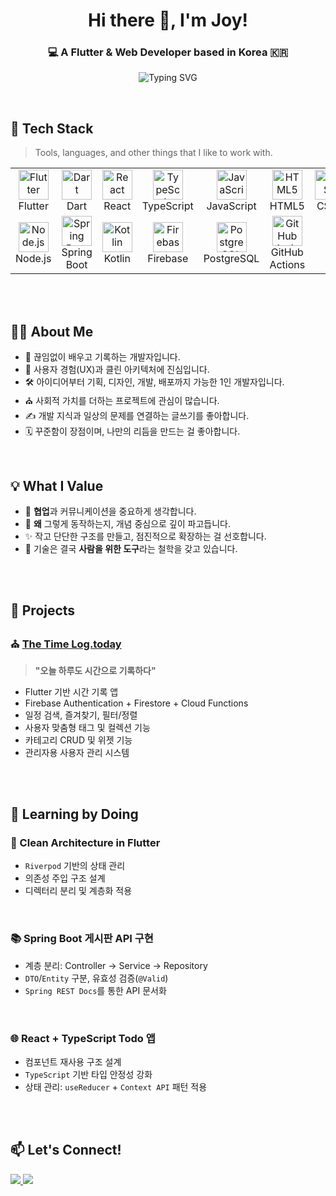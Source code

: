 <h1 align="center">Hi there 👋, I'm Joy!</h1>
<h3 align="center">💻 A Flutter & Web Developer based in Korea 🇰🇷</h3>

<p align="center">
  <img src="https://readme-typing-svg.demolab.com?font=Fira+Code&weight=500&size=18&pause=1000&color=00BFFF&center=true&vCenter=true&width=435&lines=Passionate+about+clean+code+and+UX;Building+apps+that+inspire+people;Let's+build+with+purpose+%F0%9F%92%A1" alt="Typing SVG" />
</p>

<br>


## 🧰 Tech Stack

> Tools, languages, and other things that I like to work with.

<table>
  <tr>
    <td align="center" width="96">
      <img src="https://cdn.jsdelivr.net/gh/devicons/devicon/icons/flutter/flutter-original.svg" width="48" height="48" alt="Flutter" />
      <br/>Flutter
    </td>
    <td align="center" width="96">
      <img src="https://cdn.jsdelivr.net/gh/devicons/devicon/icons/dart/dart-original.svg" width="48" height="48" alt="Dart" />
      <br/>Dart
    </td>
    <td align="center" width="96">
      <img src="https://cdn.jsdelivr.net/gh/devicons/devicon/icons/react/react-original.svg" width="48" height="48" alt="React" />
      <br/>React
    </td>
    <td align="center" width="96">
      <img src="https://cdn.jsdelivr.net/gh/devicons/devicon/icons/typescript/typescript-original.svg" width="48" height="48" alt="TypeScript" />
      <br/>TypeScript
    </td>
    <td align="center" width="96">
      <img src="https://cdn.jsdelivr.net/gh/devicons/devicon/icons/javascript/javascript-original.svg" width="48" height="48" alt="JavaScript" />
      <br/>JavaScript
    </td>
    <td align="center" width="96">
      <img src="https://cdn.jsdelivr.net/gh/devicons/devicon/icons/html5/html5-original.svg" width="48" height="48" alt="HTML5" />
      <br/>HTML5
    </td>
    <td align="center" width="96">
      <img src="https://cdn.jsdelivr.net/gh/devicons/devicon/icons/css3/css3-original.svg" width="48" height="48" alt="CSS3" />
      <br/>CSS3
    </td>
  </tr>
  <tr>
    <td align="center" width="96">
      <img src="https://cdn.jsdelivr.net/gh/devicons/devicon/icons/nodejs/nodejs-original.svg" width="48" height="48" alt="Node.js" />
      <br/>Node.js
    </td>
    <td align="center" width="96">
      <img src="https://cdn.jsdelivr.net/gh/devicons/devicon/icons/spring/spring-original.svg" width="48" height="48" alt="Spring Boot" />
      <br/>Spring Boot
    </td>
    <td align="center" width="96">
      <img src="https://cdn.jsdelivr.net/gh/devicons/devicon/icons/kotlin/kotlin-original.svg" width="48" height="48" alt="Kotlin" />
      <br/>Kotlin
    </td>
    <td align="center" width="96">
      <img src="https://cdn.jsdelivr.net/gh/devicons/devicon/icons/firebase/firebase-plain.svg" width="48" height="48" alt="Firebase" />
      <br/>Firebase
    </td>
    <td align="center" width="96">
      <img src="https://cdn.jsdelivr.net/gh/devicons/devicon/icons/postgresql/postgresql-original.svg" width="48" height="48" alt="PostgreSQL" />
      <br/>PostgreSQL
    </td>
    <td align="center" width="96">
      <img src="https://cdn.jsdelivr.net/gh/devicons/devicon/icons/github/github-original.svg" width="48" height="48" alt="GitHub Actions" />
      <br/>GitHub Actions
    </td>
  </tr>
</table>

<br><br>
## 👨‍💻 About Me

- 🌱 끊임없이 배우고 기록하는 개발자입니다.  
- 🌼 사용자 경험(UX)과 클린 아키텍처에 진심입니다.  
- 🛠 아이디어부터 기획, 디자인, 개발, 배포까지 가능한 1인 개발자입니다.  
- ⛪ 사회적 가치를 더하는 프로젝트에 관심이 많습니다.  
- ✍️ 개발 지식과 일상의 문제를 연결하는 글쓰기를 좋아합니다.  
- 🗓️ 꾸준함이 장점이며, 나만의 리듬을 만드는 걸 좋아합니다.  

<br>

## 💡 What I Value

- 🤝 **협업**과 커뮤니케이션을 중요하게 생각합니다.  
- 🧠 **왜** 그렇게 동작하는지, 개념 중심으로 깊이 파고듭니다.  
- ✨ 작고 단단한 구조를 만들고, 점진적으로 확장하는 걸 선호합니다.  
- 🧭 기술은 결국 **사람을 위한 도구**라는 철학을 갖고 있습니다.  

<br><br>

## 📌 Projects

### ⛪ [The Time Log.today](https://thetimelog.today)
> **"오늘 하루도 시간으로 기록하다"**  

- Flutter 기반 시간 기록 앱  
- Firebase Authentication + Firestore + Cloud Functions  
- 일정 검색, 즐겨찾기, 필터/정렬  
- 사용자 맞춤형 태그 및 컬렉션 기능  
- 카테고리 CRUD 및 위젯 기능  
- 관리자용 사용자 관리 시스템  

<br><br>

## 📘 Learning by Doing

### 🔧 Clean Architecture in Flutter
- `Riverpod` 기반의 상태 관리
- 의존성 주입 구조 설계
- 디렉터리 분리 및 계층화 적용

<br>

### 📚 Spring Boot 게시판 API 구현
- 계층 분리: Controller → Service → Repository
- `DTO`/`Entity` 구분, 유효성 검증(`@Valid`)
- `Spring REST Docs`를 통한 API 문서화

<br>

### 🌐 React + TypeScript Todo 앱
- 컴포넌트 재사용 구조 설계
- `TypeScript` 기반 타입 안정성 강화
- 상태 관리: `useReducer` + `Context API` 패턴 적용

<br><br>


## 📫 Let's Connect!

<p>
  <a href="mailto:comely1515@gmail.com">
    <img src="https://img.shields.io/badge/Email-comely1515@gmail.com-D14836?style=flat&logo=gmail&logoColor=white"/>
  </a>
  <a href="https://velog.io/@comely_15/posts" target="_blank">
    <img src="https://img.shields.io/badge/Velog-Blog-20C997?style=flat&logo=velog&logoColor=white"/>
  </a>
</p>

<br><br>
